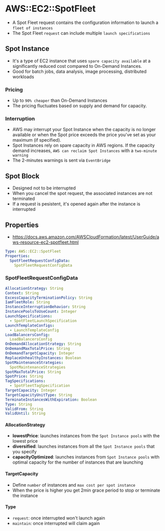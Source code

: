 # AWS::EC2::SpotFleet

- A Spot Fleet request contains the configuration information to launch a `fleet of instances`
- The Spot Fleet `request` can include multiple `launch specifications`

## Spot Instance

- It's a type of EC2 instance that uses `spare capacity available` at a significantly reduced cost compared to On-Demand Instances.
- Good for batch jobs, data analysis, image processing, distributed workloads

### Pricing

- Up to `90% cheaper` than On-Demand Instances
- The pricing fluctuates based on supply and demand for capacity.

### Interruption

- AWS may interrupt your Spot Instance when the capacity is no longer available or when the Spot price exceeds the price you've set as your maximum (if specified).
- Spot Instances rely on spare capacity in AWS regions. If the capacity demand increases, `AWS can reclaim Spot Instances` with a `two-minute warning`
- The 2-minutes warnings is sent via `EventBridge`

## Spot Block

- Designed not to be interrupted
- When you cancel the spot request, the associated instances are not terminated
- If a request is pesistent, it's opened again after the instance is interrupted

## Properties

- <https://docs.aws.amazon.com/AWSCloudFormation/latest/UserGuide/aws-resource-ec2-spotfleet.html>

```yaml
Type: AWS::EC2::SpotFleet
Properties:
  SpotFleetRequestConfigData:
    SpotFleetRequestConfigData
```

### SpotFleetRequestConfigData

```yaml
AllocationStrategy: String
Context: String
ExcessCapacityTerminationPolicy: String
IamFleetRole: String
InstanceInterruptionBehavior: String
InstancePoolsToUseCount: Integer
LaunchSpecifications:
  - SpotFleetLaunchSpecification
LaunchTemplateConfigs:
  - LaunchTemplateConfig
LoadBalancersConfig:
  LoadBalancersConfig
OnDemandAllocationStrategy: String
OnDemandMaxTotalPrice: String
OnDemandTargetCapacity: Integer
ReplaceUnhealthyInstances: Boolean
SpotMaintenanceStrategies:
  SpotMaintenanceStrategies
SpotMaxTotalPrice: String
SpotPrice: String
TagSpecifications:
  - SpotFleetTagSpecification
TargetCapacity: Integer
TargetCapacityUnitType: String
TerminateInstancesWithExpiration: Boolean
Type: String
ValidFrom: String
ValidUntil: String

```

#### AllocationStrategy

- **lowestPrice**: launches instances from the `Spot Instance pools` with the lowest price
- **diversified**: launches instances from all the `Spot Instance pools` that you specify
- **capacityOptimized**: launches instances from `Spot Instance pools` with optimal capacity for the number of instances that are launching

#### TargetCapacity

- Define `number` of instances and `max cost per spot instance`
- When the price is higher you get 2min grace period to stop or terminate the instance

#### Type

- `request`: once interrupted won't launch again
- `maintain`: once interrupted will claim again
